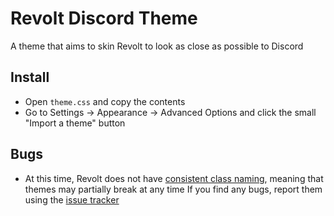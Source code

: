 # Revolt Discord Theme
A theme that aims to skin Revolt to look as close as possible to Discord


## Install
- Open `theme.css` and copy the contents
- Go to Settings -> Appearance -> Advanced Options and click the small "Import a theme" button

## Bugs
- At this time, Revolt does not have [consistent class naming](https://github.com/revoltchat/revite/issues/149), meaning that themes may partially break at any time
If you find any bugs, report them using the [issue tracker](https://github.com/ThatTonybo/Revolt-Discord-Theme/issues)
